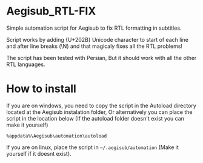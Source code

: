 # Aegisub_RTL-FIX
Simple automation script for Aegisub to fix RTL formatting in subtitles.

Script works by adding {U+202B} Unicode character to start of each line
and after line breaks (\N) and that magicaly fixes all the RTL problems!

The script has been tested with Persian, But it should work with all the other RTL languages.

# How to install
If you are on windows, you need to copy the script in the Autoload
directory located at the Aegisub instalation folder, Or alternatively
you can place the script in the location below (If the autoload folder
doesn't exist you can make it yourself)
```
%appdata%\Aegisub\automation\autoload
```
If you are on linux, place the script in `~/.aegisub/automation` (Make it
yourself if it doesnt exist).

